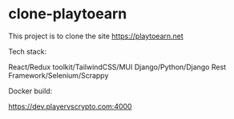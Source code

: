 # clone-playtoearn

This project is to clone the site https://playtoearn.net

Tech stack:

React/Redux toolkit/TailwindCSS/MUI
Django/Python/Django Rest Framework/Selenium/Scrappy

Docker build:

https://dev.playervscrypto.com:4000
